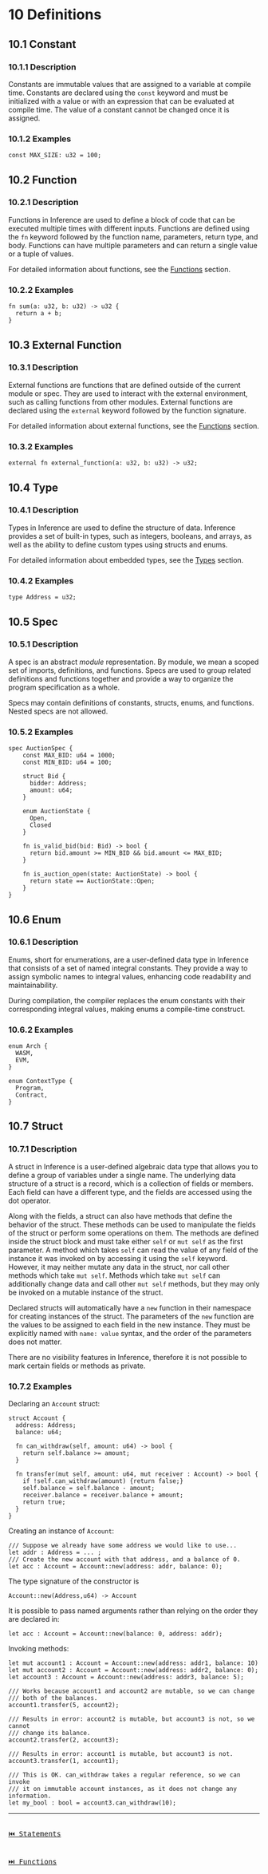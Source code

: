 # 10 Definitions

## 10.1 Constant

### 10.1.1 Description

Constants are immutable values that are assigned to a variable at compile time. Constants are declared using the `const` keyword and must be initialized with a value or with an expression that can be evaluated at compile time. The value of a constant cannot be changed once it is assigned.

### 10.1.2 Examples

```inference
const MAX_SIZE: u32 = 100;
```

## 10.2 Function

### 10.2.1 Description

Functions in Inference are used to define a block of code that can be executed multiple times with different inputs. Functions are defined using the `fn` keyword followed by the function name, parameters, return type, and body. Functions can have multiple parameters and can return a single value or a tuple of values.

For detailed information about functions, see the [Functions](./functions.md) section.

### 10.2.2 Examples

```inference
fn sum(a: u32, b: u32) -> u32 {
  return a + b;
}
```

## 10.3 External Function

### 10.3.1 Description

External functions are functions that are defined outside of the current module or spec. They are used to interact with the external environment, such as calling functions from other modules. External functions are declared using the `external` keyword followed by the function signature.

For detailed information about external functions, see the [Functions](./functions.md#11-external-function) section.

### 10.3.2 Examples

```inference
external fn external_function(a: u32, b: u32) -> u32;
```

## 10.4 Type

### 10.4.1 Description

Types in Inference are used to define the structure of data. Inference provides a set of built-in types, such as integers, booleans, and arrays, as well as the ability to define custom types using structs and enums.

For detailed information about embedded types, see the [Types](./types.md) section.

### 10.4.2 Examples

```inference
type Address = u32;
```

## 10.5 Spec

### 10.5.1 Description

A spec is an abstract _module_ representation. By module, we mean a scoped set of imports, definitions, and functions. Specs are used to group related definitions and functions together and provide a way to organize the program specification as a whole.

Specs may contain definitions of constants, structs, enums, and functions. Nested specs are not allowed.

### 10.5.2 Examples

```inference
spec AuctionSpec {  
    const MAX_BID: u64 = 1000;
    const MIN_BID: u64 = 100;

    struct Bid {
      bidder: Address;
      amount: u64;
    }

    enum AuctionState {
      Open,
      Closed
    }

    fn is_valid_bid(bid: Bid) -> bool {
      return bid.amount >= MIN_BID && bid.amount <= MAX_BID;
    }

    fn is_auction_open(state: AuctionState) -> bool {
      return state == AuctionState::Open;
    }
}
```

## 10.6 Enum

### 10.6.1 Description

Enums, short for enumerations, are a user-defined data type in Inference that consists of a set of named integral constants. They provide a way to assign symbolic names to integral values, enhancing code readability and maintainability.

During compilation, the compiler replaces the enum constants with their corresponding integral values, making enums a compile-time construct.

### 10.6.2 Examples

```inference
enum Arch {
  WASM,
  EVM,
}

enum ContextType {
  Program,
  Contract,
}
```

## 10.7 Struct

### 10.7.1 Description

A struct in Inference is a user-defined algebraic data type that allows you to define a group of variables under a single name. The underlying data structure of a struct is a record, which is a collection of fields or members. Each field can have a different type, and the fields are accessed using the dot operator.

Along with the fields, a struct can also have methods that define the behavior of the struct. These methods can be used to manipulate the fields of the struct or perform some operations on them. The methods are defined inside the struct block and must take either `self` or `mut self` as the first parameter. A method which takes `self` can read the value of any field of the instance it was invoked on by accessing it using the `self` keyword. However, it may neither mutate any data in the struct, nor call other methods which take `mut self`. Methods which take `mut self` can additionally change data and call other `mut self` methods, but they may only be invoked on a mutable instance of the struct.

Declared structs will automatically have a `new` function in their namespace for creating instances of the struct. The parameters of the `new` function are the values to be assigned to each field in the new instance. They must be explicitly named with `name: value` syntax, and the order of the parameters does not matter.

There are no visibility features in Inference, therefore it is not possible to mark certain fields or methods as private.

### 10.7.2 Examples

Declaring an `Account` struct:
```inference
struct Account {
  address: Address;
  balance: u64;

  fn can_withdraw(self, amount: u64) -> bool {
    return self.balance >= amount;
  }

  fn transfer(mut self, amount: u64, mut receiver : Account) -> bool {
    if !self.can_withdraw(amount) {return false;}
    self.balance = self.balance - amount;
    receiver.balance = receiver.balance + amount;
    return true;
  }
}
```

Creating an instance of `Account`:
```inference
/// Suppose we already have some address we would like to use...
let addr : Address = ... ;
/// Create the new account with that address, and a balance of 0.
let acc : Account = Account::new(address: addr, balance: 0);
```

The type signature of the constructor is 
```inference
Account::new(Address,u64) -> Account
```
It is possible to pass named arguments rather than relying on the order they are declared in:
```inference
let acc : Account = Account::new(balance: 0, address: addr);
```

Invoking methods:
```inference
let mut account1 : Account = Account::new(address: addr1, balance: 10)
let mut account2 : Account = Account::new(address: addr2, balance: 0);
let account3 : Account = Account::new(address: addr3, balance: 5);

/// Works because account1 and account2 are mutable, so we can change
/// both of the balances.
account1.transfer(5, account2);

/// Results in error: account2 is mutable, but account3 is not, so we cannot
/// change its balance.
account2.transfer(2, account3);

/// Results in error: account1 is mutable, but account3 is not.
account3.transfer(1, account1);

/// This is OK. can_withdraw takes a regular reference, so we can invoke
/// it on immutable account instances, as it does not change any information.
let my_bool : bool = account3.can_withdraw(10);

```

---

[<kbd><br>⏮️ Statements<br><br></kbd>](./statements.md)
[<kbd><br>⏭️ Functions<br><br></kbd>](./functions.md)
